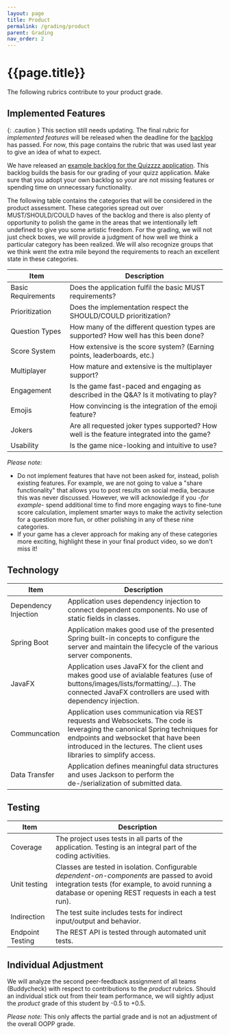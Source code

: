 ```yaml
---
layout: page
title: Product
permalink: /grading/product
parent: Grading
nav_order: 2
---
```


# {{page.title}}

The following rubrics contribute to your product grade.

## Implemented Features

{: .caution }
This section still needs updating.
The final rubric for *implemented features* will be released when the deadline for the [backlog]({{site.baseurl}}/assignments/backlog/) has passed.
For now, this page contains the rubric that was used last year to give an idea of what to expect.

We have released an [example backlog for the Quizzzz application]({{site.baseurl}}/rubrics/quizzzz-backlog.pdf).
This backlog builds the basis for our grading of your quizz application.
Make sure that you adopt your own backlog so your are not missing features or spending time on unnecessary functionality.

The following table contains the categories that will be considered in the product assessment.
These categories spread out over MUST/SHOULD/COULD haves of the backlog and there is also plenty of opportunity to polish the game in the areas that we intentionally left undefined to give you some artistic freedom. 
For the grading, we will not just check boxes, we will provide a judgment of how well we think a particular category has been realized.
We will also recognize groups that we think went the extra mile beyond the requirements to reach an excellent state in these categories.

| Item | Description |
| --- | --- |
| Basic Requirements | Does the application fulfil the basic MUST requirements? |
| Prioritization | Does the implementation respect the SHOULD/COULD prioritization? |
| Question Types | How many of the different question types are supported? How well has this been done? |
| Score System   | How extensive is the score system? (Earning points, leaderboards, etc.) |
| Multiplayer    | How mature and extensive is the multiplayer support? |
| Engagement     | Is the game fast-paced and engaging as described in the Q&A? Is it motivating to play? |
| Emojis         | How convincing is the integration of the emoji feature? |
| Jokers         | Are all requested joker types supported? How well is the feature integrated into the game? |
| Usability      | Is the game nice-looking and intuitive to use? |

*Please note:*

- Do not implement features that have not been asked for, instead, polish existing features. For example, we are not going to value a "share functionality" that allows you to post results on social media, because this was never discussed.
However, we will acknowledge if you *-for example-* spend additional time to find more engaging ways to fine-tune score calculation, implement smarter ways to make the activity selection for a question more fun, or other polishing in any of these nine categories.
- If your game has a clever approach for making any of these categories more exciting, highlight these in your final product video, so we don't miss it!

## Technology

| Item | Description |
| --- | --- |
| Dependency Injection | Application uses dependency injection to connect dependent components. No use of static fields in classes. |
| Spring Boot | Application makes good use of the presented Spring built-in concepts to configure the server and maintain the lifecycle of the various server components. |
| JavaFX | Application uses JavaFX for the client and makes good use of avialable features (use of buttons/images/lists/formatting/...). The connected JavaFX controllers are used with dependency injection. |
| Communcation | Application uses communication via REST requests and Websockets. The code is leveraging the canonical Spring techniques for endpoints and websocket that have been introduced in the lectures. The client uses libraries to simplify access. |
| Data Transfer | Application defines meaningful data structures and uses Jackson to perform the de-/serialization of submitted data. |

## Testing

| Item | Description |
| --- | --- |
| Coverage | The project uses tests in all parts of the application. Testing is an integral part of the coding activities. |
| Unit testing | Classes are tested in isolation. Configurable *dependent-on-components* are passed to avoid integration tests (for example, to avoid running a database or opening REST requests in each a test run). |
| Indirection | The test suite includes tests for indirect input/output and behavior. |
| Endpoint Testing | The REST API is tested through automated unit tests. |

## Individual Adjustment

We will analyze the second peer-feedback assignment of all teams (Buddycheck) with respect to contributions to the *product* rubrics.
Should an individual stick out from their team performance, we will sightly adjust the *product* grade of this student by -0.5 to +0.5.

*Please note:* This only affects the partial grade and is not an adjustment of the overall OOPP grade.

